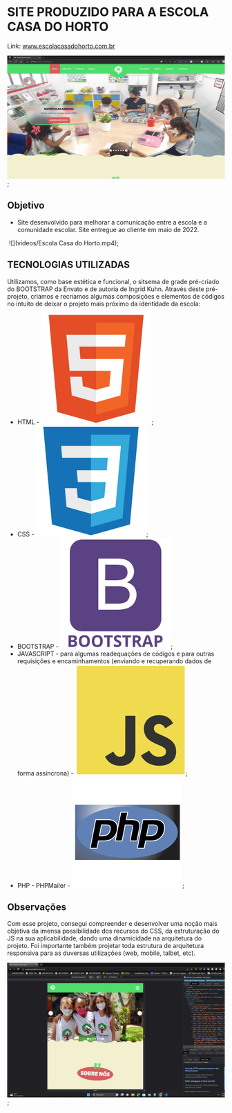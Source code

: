 # SITE PRODUZIDO PARA A ESCOLA CASA DO HORTO

Link: www.escolacasadohorto.com.br

![Exemplo](foto_capa_site.jpg);

## Objetivo
+ Site desenvolvido para melhorar a comunicação entre a escola e a comunidade escolar. Site entregue ao cliente em maio de 2022.

​ 
![](videos/Escola Casa do Horto.mp4);


## TECNOLOGIAS UTILIZADAS

Utilizamos, como base estética e funcional, o sitsema de grade pré-criado do BOOTSTRAP da Envato e de autoria de Ingrid Kuhn. Através deste pré-projeto, criamos e recriamos algumas composições e elementos de códigos no intuito de deixar o projeto mais próximo da identidade da escola:

- HTML - ![Exemplo](imagens/html.svg);
- CSS - ![Exemplo](imagens/css.svg);
- BOOTSTRAP - ![Exemplo](imagens/bootstrap.svg);
- JAVASCRIPT - para algumas readequações de códigos e para outras requisições e encaminhamentos (enviando e recuperando dados de forma assíncrona) - ![Exemplo](imagens/js.svg);
- PHP - PHPMailer  - ![Exemplo](imagens/php.svg);


## Observações

Com esse projeto, consegui compreender e desenvolver uma noção mais objetiva da imensa possibilidade dos recursos do CSS, da estruturação do JS na sua aplicabilidade, dando uma dinamicidade na arquitetura do projeto. Foi importante também projetar toda estrutura de arquitetura responsiva para as duversas utilizações (web, mobile, talbet, etc).

![Exemplo](site_mobile.jpg);
